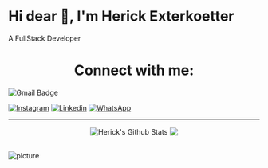<h1 >Hi dear 👋, I'm Herick Exterkoetter</h1>
<p >A FullStack Developer</p>

<h1 align="center">Connect with me:</h1>
 
![Gmail Badge](https://img.shields.io/badge/-herickherick47@gmail.com-c14438?style=flat-square&logo=Gmail&logoColor=white&link=mailto:herickherick47@gmail.com)

  <a href="https://www.instagram.com/hherick.onrails/" target="_blank" >
    <img alt="Instagram" src="https://img.shields.io/badge/-Instagram-ff2b8e?style=flat-square&logo=Instagram&logoColor=white"></a> 

  <a href="https://www.linkedin.com/in/herick-exterkoetter-197496195/" target="_blank" >
    <img alt="Linkedin" src="https://img.shields.io/badge/-Linkedin-blue?style=flat-square&logo=Linkedin&logoColor=white"></a> 

  <a href="https://api.whatsapp.com/send?phone=5548998665532" target="_blank" >
    <img alt="WhatsApp" src="https://img.shields.io/badge/-WhatsApp-brightgreen?style=flat-square&logo=WhatsApp&logoColor=white"></a>

---
<div align="center"> 
<img align="center" alt="Herick's Github Stats" src="https://github-readme-stats.vercel.app/api?username=hericke47&show_icons=true&hide_border=true&theme=radical" />
 
<img align="center" src="https://github-readme-stats.vercel.app/api/top-langs/?username=hericke47&layout=compact&show_icons=true&title_color=637fff&icon_color=637fff">
</div>
 
<br />

![picture](https://raw.githubusercontent.com/saadeghi/saadeghi/master/dino.gif)
